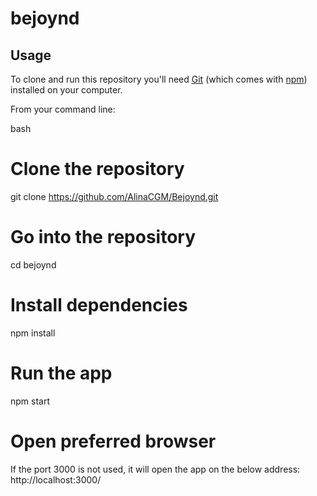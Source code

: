# bejoynd

## Usage

To clone and run this repository you'll need [Git](https://git-scm.com) (which comes with [npm](http://npmjs.com)) installed on your computer.

From your command line:

bash
# Clone the repository
git clone https://github.com/AlinaCGM/Bejoynd.git
# Go into the repository
cd bejoynd
# Install dependencies
npm install
# Run the app
npm start
# Open preferred browser
If the port 3000 is not used, it will open the app on the below address:
http://localhost:3000/

